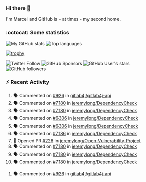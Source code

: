 ### Hi there 👋

I'm Marcel and GitHub is - at times - my second home.

<!--
**marcelstoer/marcelstoer** is a ✨ _special_ ✨ repository because its `README.md` (this file) appears on your GitHub profile.

Here are some ideas to get you started:

- 🔭 I’m currently working on ...
- 🌱 I’m currently learning ...
- 👯 I’m looking to collaborate on ...
- 🤔 I’m looking for help with ...
- 💬 Ask me about ...
- 📫 How to reach me: ...
- 😄 Pronouns: ...
- ⚡ Fun fact: ...
-->

### :octocat: Some statistics

<!-- https://github.com/anuraghazra/github-readme-stats -->

![My GitHub stats](https://github-readme-stats.vercel.app/api?username=marcelstoer&count_private=true&show_icons=true&hide_title=true)
![Top languages](https://github-readme-stats.vercel.app/api/top-langs/?username=marcelstoer&layout=compact&count_private=true&show_icons=true&hide_title=true&langs_count=10)

[![trophy](https://github-profile-trophy.vercel.app/?username=marcelstoer)](https://github.com/marcelstoer)

![Twitter Follow](https://img.shields.io/twitter/follow/frightanic?style=social)
![GitHub Sponsors](https://img.shields.io/github/sponsors/marcelstoer?style=social)
![GitHub User's stars](https://img.shields.io/github/stars/marcelstoer?style=social)
![GitHub followers](https://img.shields.io/github/followers/marcelstoer?style=social)

### :zap: Recent Activity

<!--START_SECTION:activity-->
1. 🗣 Commented on [#926](https://github.com/gitlab4j/gitlab4j-api/issues/926#issuecomment-2506782973) in [gitlab4j/gitlab4j-api](https://github.com/gitlab4j/gitlab4j-api)
2. 🗣 Commented on [#7180](https://github.com/jeremylong/DependencyCheck/issues/7180#issuecomment-2500914164) in [jeremylong/DependencyCheck](https://github.com/jeremylong/DependencyCheck)
3. 🗣 Commented on [#7180](https://github.com/jeremylong/DependencyCheck/issues/7180#issuecomment-2500603646) in [jeremylong/DependencyCheck](https://github.com/jeremylong/DependencyCheck)
4. 🗣 Commented on [#6306](https://github.com/jeremylong/DependencyCheck/issues/6306#issuecomment-2498203274) in [jeremylong/DependencyCheck](https://github.com/jeremylong/DependencyCheck)
5. 🗣 Commented on [#6306](https://github.com/jeremylong/DependencyCheck/issues/6306#issuecomment-2498028832) in [jeremylong/DependencyCheck](https://github.com/jeremylong/DependencyCheck)
6. 🗣 Commented on [#7186](https://github.com/jeremylong/DependencyCheck/issues/7186#issuecomment-2497312175) in [jeremylong/DependencyCheck](https://github.com/jeremylong/DependencyCheck)
7. 💪 Opened PR [#226](https://github.com/jeremylong/Open-Vulnerability-Project/pull/226) in [jeremylong/Open-Vulnerability-Project](https://github.com/jeremylong/Open-Vulnerability-Project)
8. 🗣 Commented on [#7180](https://github.com/jeremylong/DependencyCheck/issues/7180#issuecomment-2493955696) in [jeremylong/DependencyCheck](https://github.com/jeremylong/DependencyCheck)
9. 🗣 Commented on [#7180](https://github.com/jeremylong/DependencyCheck/issues/7180#issuecomment-2493681193) in [jeremylong/DependencyCheck](https://github.com/jeremylong/DependencyCheck)
10. 🗣 Commented on [#7180](https://github.com/jeremylong/DependencyCheck/issues/7180#issuecomment-2493508090) in [jeremylong/DependencyCheck](https://github.com/jeremylong/DependencyCheck)
<!--END_SECTION:activity-->
1. 🗣 Commented on [#926](https://github.com/gitlab4j/gitlab4j-api/issues/926#issuecomment-2506782973) in [gitlab4j/gitlab4j-api](https://github.com/gitlab4j/gitlab4j-api)

